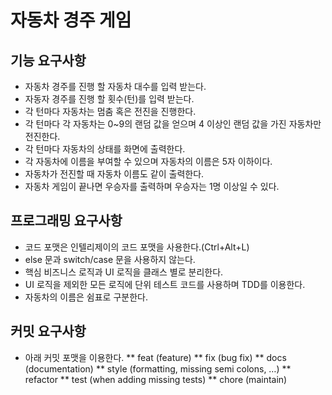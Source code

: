 # 자동차 경주 게임
## 기능 요구사항
* 자동차 경주를 진행 할 자동차 대수를 입력 받는다.
* 자동자 경주를 진행 할 횟수(턴)를 입력 받는다.
* 각 턴마다 자동차는 멈춤 혹은 전진을 진행한다.
* 각 턴마다 각 자동차는 0~9의 랜덤 값을 얻으며 4 이상인 랜덤 값을 가진 자동차만 전진한다.
* 각 턴마다 자동차의 상태를 화면에 출력한다.
* 각 자동차에 이름을 부여할 수 있으며 자동차의 이름은 5자 이하이다.
* 자동차가 전진할 때 자동차 이름도 같이 출력한다.
* 자동차 게임이 끝나면 우승자를 출력하며 우승자는 1명 이상일 수 있다.

## 프로그래밍 요구사항
* 코드 포맷은 인텔리제이의 코드 포맷을 사용한다.(Ctrl+Alt+L)
* else 문과 switch/case 문을 사용하지 않는다.
* 핵심 비즈니스 로직과 UI 로직을 클래스 별로 분리한다.
* UI 로직을 제외한 모든 로직에 단위 테스트 코드를 사용하며 TDD를 이용한다.
* 자동차의 이름은 쉼표로 구분한다.

## 커밋 요구사항
* 아래 커밋 포맷을 이용한다.
** feat (feature)
** fix (bug fix)
** docs (documentation)
** style (formatting, missing semi colons, …)
** refactor
** test (when adding missing tests)
** chore (maintain)
